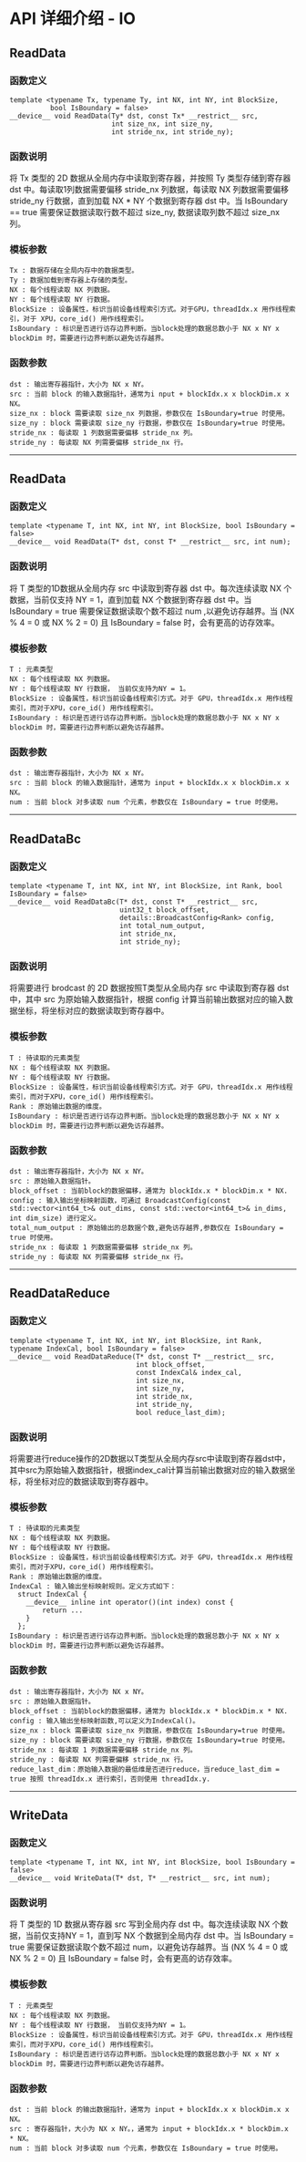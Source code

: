 # API 详细介绍 - IO
## ReadData
### 函数定义

```
template <typename Tx, typename Ty, int NX, int NY, int BlockSize,
          bool IsBoundary = false>
__device__ void ReadData(Ty* dst, const Tx* __restrict__ src,
                         int size_nx, int size_ny,
                         int stride_nx, int stride_ny);
```

### 函数说明

将 Tx 类型的 2D 数据从全局内存中读取到寄存器，并按照 Ty 类型存储到寄存器 dst 中。每读取1列数据需要偏移 stride_nx 列数据，每读取 NX 列数据需要偏移 stride_ny 行数据，直到加载 NX * NY 个数据到寄存器 dst 中。当 IsBoundary == true 需要保证数据读取行数不超过 size_ny, 数据读取列数不超过 size_nx 列。

### 模板参数

```
Tx : 数据存储在全局内存中的数据类型。
Ty : 数据加载到寄存器上存储的类型。
NX : 每个线程读取 NX 列数据。
NY : 每个线程读取 NY 行数据。
BlockSize : 设备属性，标识当前设备线程索引方式。对于GPU，threadIdx.x 用作线程索引，对于 XPU，core_id() 用作线程索引。
IsBoundary : 标识是否进行访存边界判断。当block处理的数据总数小于 NX x NY x blockDim 时，需要进行边界判断以避免访存越界。

```

### 函数参数

```
dst : 输出寄存器指针，大小为 NX x NY。
src : 当前 block 的输入数据指针，通常为i nput + blockIdx.x x blockDim.x x NX。
size_nx : block 需要读取 size_nx 列数据，参数仅在 IsBoundary=true 时使用。
size_ny : block 需要读取 size_ny 行数据，参数仅在 IsBoundary=true 时使用。
stride_nx : 每读取 1 列数据需要偏移 stride_nx 列。
stride_ny : 每读取 NX 列需要偏移 stride_nx 行。
```

------------------

## ReadData

### 函数定义


```
template <typename T, int NX, int NY, int BlockSize, bool IsBoundary = false>
__device__ void ReadData(T* dst, const T* __restrict__ src, int num);
```

### 函数说明

将 T 类型的1D数据从全局内存 src 中读取到寄存器 dst 中。每次连续读取 NX 个数据，当前仅支持 NY = 1，直到加载 NX 个数据到寄存器 dst 中。当 IsBoundary = true 需要保证数据读取个数不超过 num ,以避免访存越界。当 (NX % 4 = 0 或 NX % 2 = 0) 且 IsBoundary = false 时，会有更高的访存效率。

### 模板参数

```
T : 元素类型
NX : 每个线程读取 NX 列数据。
NY : 每个线程读取 NY 行数据， 当前仅支持为NY = 1。
BlockSize : 设备属性，标识当前设备线程索引方式。对于 GPU，threadIdx.x 用作线程索引，而对于XPU，core_id() 用作线程索引。
IsBoundary : 标识是否进行访存边界判断。当block处理的数据总数小于 NX x NY x blockDim 时，需要进行边界判断以避免访存越界。

```

### 函数参数

```
dst : 输出寄存器指针，大小为 NX x NY。
src : 当前 block 的输入数据指针，通常为 input + blockIdx.x x blockDim.x x NX。
num : 当前 block 对多读取 num 个元素，参数仅在 IsBoundary = true 时使用。
```

------------------

## ReadDataBc

### 函数定义

```
template <typename T, int NX, int NY, int BlockSize, int Rank, bool IsBoundary = false>
__device__ void ReadDataBc(T* dst, const T* __restrict__ src,
                           uint32_t block_offset,
                           details::BroadcastConfig<Rank> config,
                           int total_num_output,
                           int stride_nx,
                           int stride_ny);
```

### 函数说明

将需要进行 brodcast 的 2D 数据按照T类型从全局内存 src 中读取到寄存器 dst 中，其中 src 为原始输入数据指针，根据 config 计算当前输出数据对应的输入数据坐标，将坐标对应的数据读取到寄存器中。

### 模板参数

```
T : 待读取的元素类型
NX : 每个线程读取 NX 列数据。
NY : 每个线程读取 NY 行数据。
BlockSize : 设备属性，标识当前设备线程索引方式。对于 GPU，threadIdx.x 用作线程索引，而对于XPU，core_id() 用作线程索引。
Rank : 原始输出数据的维度。
IsBoundary : 标识是否进行访存边界判断。当block处理的数据总数小于 NX x NY x blockDim 时，需要进行边界判断以避免访存越界。
```

### 函数参数

```
dst : 输出寄存器指针，大小为 NX x NY。
src : 原始输入数据指针。
block_offset : 当前block的数据偏移，通常为 blockIdx.x * blockDim.x * NX.
config : 输入输出坐标映射函数，可通过 BroadcastConfig(const std::vector<int64_t>& out_dims, const std::vector<int64_t>& in_dims, int dim_size) 进行定义。
total_num_output : 原始输出的总数据个数,避免访存越界,参数仅在 IsBoundary = true 时使用。
stride_nx : 每读取 1 列数据需要偏移 stride_nx 列。
stride_ny : 每读取 NX 列需要偏移 stride_nx 行。
```


------------------

## ReadDataReduce

### 函数定义

```
template <typename T, int NX, int NY, int BlockSize, int Rank, typename IndexCal, bool IsBoundary = false>
__device__ void ReadDataReduce(T* dst, const T* __restrict__ src,
                               int block_offset,
                               const IndexCal& index_cal,
                               int size_nx,
                               int size_ny,
                               int stride_nx,
                               int stride_ny,
                               bool reduce_last_dim);
```

### 函数说明

将需要进行reduce操作的2D数据以T类型从全局内存src中读取到寄存器dst中，其中src为原始输入数据指针，根据index_cal计算当前输出数据对应的输入数据坐标，将坐标对应的数据读取到寄存器中。

### 模板参数

```
T : 待读取的元素类型
NX : 每个线程读取 NX 列数据。
NY : 每个线程读取 NY 行数据。
BlockSize : 设备属性，标识当前设备线程索引方式。对于 GPU，threadIdx.x 用作线程索引，而对于XPU，core_id() 用作线程索引。
Rank : 原始输出数据的维度。
IndexCal : 输入输出坐标映射规则。定义方式如下：
  struct IndexCal {
    __device__ inline int operator()(int index) const {
        return ...
    }
  };
IsBoundary : 标识是否进行访存边界判断。当block处理的数据总数小于 NX x NY x blockDim 时，需要进行边界判断以避免访存越界。

```

### 函数参数

```
dst : 输出寄存器指针，大小为 NX x NY。
src : 原始输入数据指针。
block_offset : 当前block的数据偏移，通常为 blockIdx.x * blockDim.x * NX.
config : 输入输出坐标映射函数,可以定义为IndexCal()。
size_nx : block 需要读取 size_nx 列数据，参数仅在 IsBoundary=true 时使用。
size_ny : block 需要读取 size_ny 行数据，参数仅在 IsBoundary=true 时使用。
stride_nx : 每读取 1 列数据需要偏移 stride_nx 列。
stride_ny : 每读取 NX 列需要偏移 stride_nx 行。
reduce_last_dim：原始输入数据的最低维是否进行reduce，当reduce_last_dim = true 按照 threadIdx.x 进行索引，否则使用 threadIdx.y.
```

------------------

## WriteData

### 函数定义


```
template <typename T, int NX, int NY, int BlockSize, bool IsBoundary = false>
__device__ void WriteData(T* dst, T* __restrict__ src, int num);
```

### 函数说明

将 T 类型的 1D 数据从寄存器 src 写到全局内存 dst 中。每次连续读取 NX 个数据，当前仅支持NY = 1，直到写 NX 个数据到全局内存 dst 中。当 IsBoundary = true 需要保证数据读取个数不超过 num，以避免访存越界。当 (NX % 4 = 0 或 NX % 2 = 0) 且 IsBoundary = false 时，会有更高的访存效率。

### 模板参数

```
T : 元素类型
NX : 每个线程读取 NX 列数据。
NY : 每个线程读取 NY 行数据， 当前仅支持为NY = 1。
BlockSize : 设备属性，标识当前设备线程索引方式。对于 GPU，threadIdx.x 用作线程索引，而对于XPU，core_id() 用作线程索引。
IsBoundary : 标识是否进行访存边界判断。当block处理的数据总数小于 NX x NY x blockDim 时，需要进行边界判断以避免访存越界。
```

### 函数参数

```
dst : 当前 block 的输出数据指针，通常为 input + blockIdx.x x blockDim.x x NX。
src : 寄存器指针，大小为 NX x NY。，通常为 input + blockIdx.x * blockDim.x * NX。
num : 当前 block 对多读取 num 个元素，参数仅在 IsBoundary = true 时使用。
```
